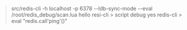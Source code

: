 > src/redis-cli  -h localhost -p 6378   --ldb-sync-mode --eval /root/redis_debug/scan.lua hello
> resi-cli > script debug yes
> redis-cli > eval "redis.call'ping'()"
